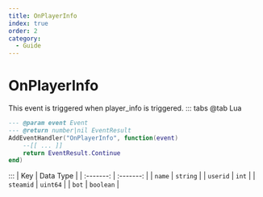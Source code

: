 ```yaml
---
title: OnPlayerInfo
index: true
order: 2
category:
  - Guide
---
```


# OnPlayerInfo
This event is triggered when player_info is triggered.
::: tabs
@tab Lua
```lua
--- @param event Event
--- @return number|nil EventResult
AddEventHandler("OnPlayerInfo", function(event)
    --[[ ... ]]
    return EventResult.Continue
end)
```

:::
|    Key    | Data Type |
| :-------: | :-------: |
|   `name`  |  `string` |
|  `userid` |   `int`   |
| `steamid` |  `uint64` |
|   `bot`   | `boolean` |